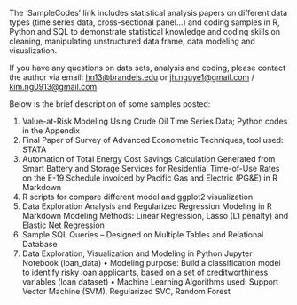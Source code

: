 The ‘SampleCodes’ link includes statistical analysis papers on different data types (time series data, cross-sectional panel…) and coding samples in R, Python and SQL to demonstrate statistical knowledge and coding skills on cleaning, manipulating unstructured data frame, data modeling and visualization.

If you have any questions on data sets, analysis and coding, please contact the author via email: hn13@brandeis.edu or jh.nguye1@gmail.com / kim.ng0913@gmail.com.

Below is the brief description of some samples posted:

1.	Value-at-Risk Modeling Using Crude Oil Time Series Data; Python codes in the Appendix
2.	Final Paper of Survey of Advanced Econometric Techniques, tool used: STATA
3.	Automation of Total Energy Cost Savings Calculation Generated from Smart Battery and Storage Services for Residential Time-of-Use Rates on the E-19 Schedule invoiced by Pacific Gas and Electric (PG&E) in R Markdown
4.	R scripts for compare different model and ggplot2 visualization
5.	Data Exploration Analysis and Regularized Regression Modeling in R Markdown
Modeling Methods: Linear Regression, Lasso (L1 penalty) and Elastic Net Regression
6.	Sample SQL Queries – Designed on Multiple Tables and Relational Database
7.	 Data Exploration, Visualization and Modeling in Python Jupyter Notebook (loan_data)
•       Modeling purpose: Build a classification model to identify risky loan applicants, based on a set of creditworthiness variables (loan dataset)
•       Machine Learning Algorithms used: Support Vector Machine (SVM), Regularized SVC, Random Forest

